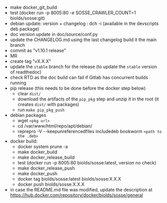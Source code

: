 - make docker_git_build
- test (docker run -p 8005:80 -e SOSSE_CRAWLER_COUNT=1 biolds/sosse:git)
- debian update: version + changelog : dch -i (available in the devscripts deb package)
- doc version update in doc/source/conf.py
- update the CHANGELOG.md using the last changelog build it the main branch
- commit as "v1.10.1 release"
- MR
- create tag "vX.X.X"
- update the `stable` branch for the release (to update the `stable` version of readthedoc)
- check RTD as the doc build can fail if Gitlab has concurrent builds running
- pip release (this needs to be done before the docker step below)
  - clear `dist/`
  - download the artifacts of the `pip_pkg` step and unzip it in the root (it creates `dist/` with packages)
  - run `make pip_pkg_push`
- debian packages
  - wget `<pkg url>`
  - cd /var/www/html/repo/apt/debian/
  - reprepro -V --keepunreferencedfiles includedeb bookworm `<path to the .deb>`
- docker build:
  - docker system prune -a
  - make docker_build
  - make docker_release_build
  - test (docker run -p 8005:80 biolds/sosse:latest, version no check)
  - make docker_release_push
  - make docker_push
  - docker tag biolds/sosse:latest biolds/sosse:X.X.X
  - docker push biolds/sosse:X.X.X
- in case the README.md file was modified, update the description at https://hub.docker.com/repository/docker/biolds/sosse/general
